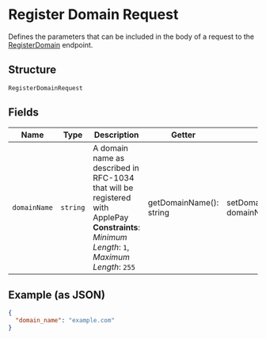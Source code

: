 
# Register Domain Request

Defines the parameters that can be included in the body of
a request to the [RegisterDomain](#endpoint-registerdomain) endpoint.

## Structure

`RegisterDomainRequest`

## Fields

| Name | Type | Description | Getter | Setter |
|  --- | --- | --- | --- | --- |
| `domainName` | `string` | A domain name as described in RFC-1034 that will be registered with ApplePay<br>**Constraints**: *Minimum Length*: `1`, *Maximum Length*: `255` | getDomainName(): string | setDomainName(string domainName): void |

## Example (as JSON)

```json
{
  "domain_name": "example.com"
}
```

